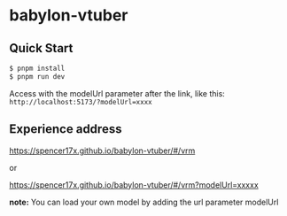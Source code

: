 # babylon-vtuber

## Quick Start

```bash
$ pnpm install
$ pnpm run dev
```

Access with the modelUrl parameter after the link, like this: `http://localhost:5173/?modelUrl=xxxx`

## Experience address

https://spencer17x.github.io/babylon-vtuber/#/vrm   

or 

https://spencer17x.github.io/babylon-vtuber/#/vrm?modelUrl=xxxxx

**note:** You can load your own model by adding the url parameter modelUrl

